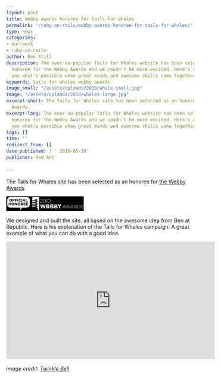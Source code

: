 ```yaml
---
layout: post
title: Webby awards honoree for tails for whales
permalink: "/ruby-on-rails/webby-awards-honoree-for-tails-for-whales/"
type: news
categories:
- our-work
- ruby-on-rails
author: Ben Still
description: The ever-so-popular Tails for Whales website has been selected as an
  honoree for the Webby Awards and we coudn't be more excited. Here's a video showing
  you what's possible when great minds and awesome skills come together.
keywords: tails for whales webby awards
image_small: "/assets/uploads/2010/whale-small.jpg"
image: "/assets/uploads/2010/whales-large.jpg"
excerpt-short: The Tails for Whales site has been selected as an honoree for the Webby
  Awards.
excerpt-long: The ever-so-popular Tails for Whales website has been selected as an
  honoree for the Webby Awards and we coudn't be more excited. Here's a video showing
  you what's possible when great minds and awesome skills come together.
tags: []
time: ''
redirect_from: []
date_published: ! ' 2010-05-18'
publisher: Red Ant

---
```

The Tails for Whales site has been selected as an honoree for [the Webby Awards](http://www.webbyawards.com/webbys/current_honorees.php?media_id=96&season=14)

![2010 Webby Awards Official Honoree](/assets/uploads/2010/webby-awards-official-honoree.jpg)

We designed and built the site, all based on the awesome idea from Ben at Republic. Here is his explanation of the Tails for Whales campaign. A great example of what you can do with a good idea.

<iframe width="560" height="315" src="https://www.youtube.com/embed/v6iGXFEEOOU?rel=0" frameborder="0" allow="autoplay; encrypted-media" allowfullscreen layout="responsive"></iframe>

*image credit: [Twinkle Bell](https://www.flickr.com/photos/twinklebell/)*